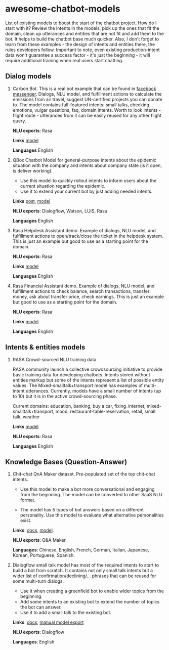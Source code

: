 # awesome-chatbot-models
List of existing models to boost the start of the chatbot project. How do I start with it? Review the intents in the models, pick up the ones that fit the domain, clean up utterances and entities that are not fit and add them to the bot. It helps to build the chatbot base much quicker. Also, I don't forget to learn from these examples - the design of intents and entities there, the rules developers follow. Important to note, even existing production-intent data won't guarantee a success factor - it's just the beginning - it will require additional training when real users start chatting.

## Dialog models

1. Carbon Bot. This is a real bot example that can be found in [facebook messenger](https://m.me/CarbonBot.from.Rasa). Dialogs, NLU model, and fulfillment actions to calculate the emissions from air travel, suggest UN-certified projects you can donate to. The model contains full-featured intents: small talks, checking emotions, vulgar questions, faq, domain intents. Worth to look intents - flight route - utterances from it can be easily reused for any other flight query. 

    **NLU exports**: Rasa

    **Links** [model](https://github.com/RasaHQ/carbon-bot/tree/master/data)
    
    **Languages** English

1. QBox Chatbot Model for general-purpose intents about the epidemic situation with the company and intents about company state (is it open, is deliver working).
    * Use this model to quickly rollout intents to inform users about the current situation regarding the epidemic. 
    * Use it to extend your current bot by just adding needed intents.

    **Links** [post](https://medium.com/qbox-nlp-performance-tooling/new-model-for-rapid-deployment-of-covid-19-trained-chatbots-8806fb94a8ff), [model](https://github.com/benoitalvarez/Covid-19-QBox-ChatbotModel)

    **NLU exports**: Dialogflow, Watson, LUIS, Rasa

    **Languages** English

1. Rasa Helpdesk Assistant demo. Example of dialogs, NLU model, and fulfillment actions to open/track/close the ticket in the helpdesk system. This is just an example but good to use as a starting point for the domain.

    **NLU exports**: Rasa

    **Links** [model](https://github.com/RasaHQ/helpdesk-assistant/tree/master/data)
    
    **Languages** English

1. Rasa Financial Assistant demo. Example of dialogs, NLU model, and fulfillment actions to check balance, search transactions, transfer money, ask about transfer price, check earnings. This is just an example but good to use as a starting point for the domain.

    **NLU exports**: Rasa

    **Links** [model](https://github.com/RasaHQ/financial-demo/blob/master/data/nlu/nlu.md)
    
    **Languages** English





## Intents & entities models

1. RASA Crowd-sourced NLU training data

    RASA community launch a collective crowdsourcing initiative to provide basic training data for developing chatbots. Intents stored without entities markup but some of the intents represent a list of possible entity values. The Mixed-smalltalk+transport model has examples of multi-intent utterances. Currently, models have a small number of intents (up to 10) but it is in the active crowd-sourcing phase.

    Current domains: education, banking, buy a car, fixing_internet, mixed-smalltalk+transport, mood, restaurant-table-reservation, retail, small talk, weather 

    **Links** [model](https://github.com/RasaHQ/NLU-training-data)

    **NLU exports**: Rasa

    **Languages** English


## Knowledge Bases (Question-Answer)

1. Chit-chat QnA Maker dataset. Pre-populated set of the top chit-chat intents. 
    * Use this model to make a bot more conversational and engaging from the beginning. The model can be converted to other SaaS NLU format.

    * The model has 5 types of bot answers based on a different personality. Use this model to evaluate what alternative personalities exist. 

    **Links**: [docs](https://docs.microsoft.com/en-us/azure/cognitive-services/qnamaker/how-to/chit-chat-knowledge-base), [model](https://github.com/Microsoft/BotBuilder-PersonalityChat/tree/master/CSharp/Datasets). 

    **NLU exports**: Q&A Maker 
 
    **Languages**: Chinese, English, French, German, Italian, Japanese, Korean, Portuguese, Spanish.

1. Dialogflow small talk model has most of the required intents to start to build a bot from scratch. It contains not only small talk intents but a wider list of confirmation/declining/... phrases that can be reused for some multi-turn dialogs.
    * Use it when creating a greenfield bot to enable wider topics from the beginning.
    * Add some intents to an existing bot to extend the number of topics the bot can answer.
    * Use it to add a small talk to the existing bot.

    **Links**: [docs](https://cloud.google.com/dialogflow/docs/agents-small-talk), [manual model export](https://github.com/spzm/dialogflow-smalltack-export)

    **NLU exports**: Dialogflow

    **Languages**: English